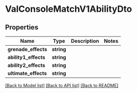 # ValConsoleMatchV1AbilityDto

## Properties
Name | Type | Description | Notes
------------ | ------------- | ------------- | -------------
**grenade_effects** | **string** |  | 
**ability1_effects** | **string** |  | 
**ability2_effects** | **string** |  | 
**ultimate_effects** | **string** |  | 

[[Back to Model list]](../README.md#documentation-for-models) [[Back to API list]](../README.md#documentation-for-api-endpoints) [[Back to README]](../README.md)


